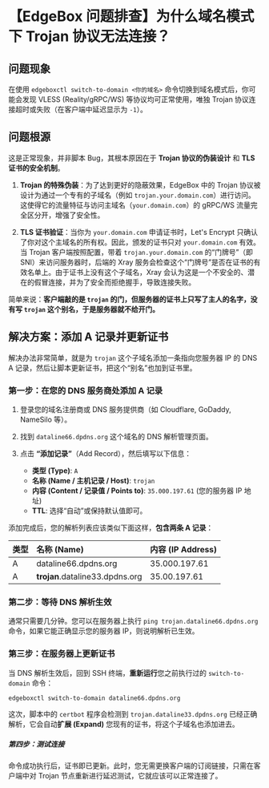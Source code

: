 
# **【EdgeBox 问题排查】为什么域名模式下 Trojan 协议无法连接？**

## **问题现象**

在使用 `edgeboxctl switch-to-domain <你的域名>` 命令切换到域名模式后，你可能会发现 VLESS (Reality/gRPC/WS) 等协议均可正常使用，唯独 Trojan 协议连接超时或失败（在客户端中延迟显示为 `-1`）。

## **问题根源**

这是正常现象，并非脚本 Bug，其根本原因在于 **Trojan 协议的伪装设计** 和 **TLS 证书的安全机制**。

1.  **Trojan 的特殊伪装**：为了达到更好的隐蔽效果，EdgeBox 中的 Trojan 协议被设计为通过一个专有的子域名（例如 `trojan.your.domain.com`）进行访问。这使得它的流量特征与访问主域名（`your.domain.com`）的 gRPC/WS 流量完全区分开，增强了安全性。

2.  **TLS 证书验证**：当你为 `your.domain.com` 申请证书时，Let's Encrypt 只确认了你对这个主域名的所有权。因此，颁发的证书只对 `your.domain.com` 有效。当 Trojan 客户端按照配置，带着 `trojan.your.domain.com` 的“门牌号”（即 SNI）来访问服务器时，后端的 Xray 服务会检查这个“门牌号”是否在证书的有效名单上。由于证书上没有这个子域名，Xray 会认为这是一个不安全的、潜在的假冒连接，并为了安全而拒绝握手，导致连接失败。

简单来说：**客户端敲的是 `trojan` 的门，但服务器的证书上只写了主人的名字，没有写 `trojan` 这个别名，于是服务器就不给开门。**

## **解决方案：添加 A 记录并更新证书**

解决办法非常简单，就是为 `trojan` 这个子域名添加一条指向您服务器 IP 的 DNS A 记录，然后让脚本更新证书，把这个“别名”也加到证书里。

### **第一步：在您的 DNS 服务商处添加 A 记录**

1.  登录您的域名注册商或 DNS 服务提供商（如 Cloudflare, GoDaddy, NameSilo 等）。

2.  找到 `dataline66.dpdns.org` 这个域名的 DNS 解析管理页面。

3.  点击 **“添加记录”**（Add Record），然后填写以下信息：

      * **类型 (Type)**: `A`
      * **名称 (Name / 主机记录 / Host)**: `trojan`
      * **内容 (Content / 记录值 / Points to)**: `35.000.197.61` (您的服务器 IP 地址)
      * **TTL**: 选择“自动”或保持默认值即可。

添加完成后，您的解析列表应该类似下面这样，**包含两条 A 记录**：

| 类型 | 名称 (Name) | 内容 (IP Address) |
|:----|:----------------------------|:------------------|
| A | dataline66.dpdns.org | 35.000.197.61 |
| A | **trojan**.dataline33.dpdns.org | 35.00.197.61 |

### **第二步：等待 DNS 解析生效**

通常只需要几分钟。您可以在服务器上执行 `ping trojan.dataline66.dpdns.org` 命令，如果它能正确显示您的服务器 IP，则说明解析已生效。

### **第三步：在服务器上更新证书**

当 DNS 解析生效后，回到 SSH 终端，**重新运行**您之前执行过的 `switch-to-domain` 命令：

```bash
edgeboxctl switch-to-domain dataline66.dpdns.org
```

这次，脚本中的 `certbot` 程序会检测到 `trojan.dataline33.dpdns.org` 已经正确解析，它会自动**扩展 (Expand)** 您现有的证书，将这个子域名也添加进去。

##### **第四步：测试连接**

命令成功执行后，证书即已更新。此时，您无需更换客户端的订阅链接，只需在客户端中对 Trojan 节点重新进行延迟测试，它就应该可以正常连接了。
